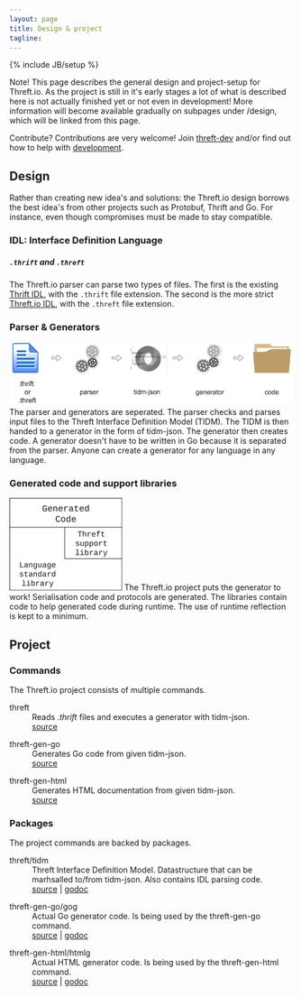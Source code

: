 ```yaml
---
layout: page
title: Design & project
tagline: 
---
```

{% include JB/setup %}

<p>
	<span class="label label-info">Note!</span>
	This page describes the general design and project-setup for Threft.io. As the project is still in it's early stages a lot of what is described here is not actually finished yet or not even in development! More information will become available gradually on subpages under /design, which will be linked from this page.
</p>

<p>
	<span class="label label-success">Contribute?</span>
	Contributions are very welcome! Join <a target="_blank" href="https://groups.google.com/forum/?fromgroups#!forum/threft-dev" >threft-dev</a> and/or find out how to help with <a href="/develop.html" >development</a>.
</p>

## Design
Rather than creating new idea's and solutions: the Threft.io design borrows the best idea's from other projects such as Protobuf, Thrift and Go. For instance, even though compromises must be made to stay compatible. 

### IDL: Interface Definition Language
##### `.thrift` and `.threft`
The Threft.io parser can parse two types of files.
The first is the existing <a target="_blank" href="http://thrift.apache.org/docs/idl/" title="Thrift Interface Definition Language" >Thrift IDL</a>, with the `.thrift` file extension.
The second is the more strict <a href="/design/threft-idl" >Threft.io IDL</a>, with the `.threft` file extension.

### Parser & Generators
<img src="/images/parser_generator_large.png" alt="Parse and Generator" />
The parser and generators are seperated. The parser checks and parses input files to the Threft Interface Definition Model (TIDM). The TIDM is then handed to a generator in the form of tidm-json. The generator then creates code. A generator doesn't have to be written in Go because it is separated from the parser. Anyone can create a generator for any language in any language.

### Generated code and support libraries
<img src="/images/code_libraries.png" alt="Generated code, Threft support library and Language standard library." />
The Threft.io project puts the generator to work! Serialisation code and protocols are generated. The libraries contain code to help generated code during runtime. The use of runtime reflection is kept to a minimum.

<br/>

## Project

### Commands
The Threft.io project consists of multiple commands.
<dl>
	<dt>threft</dt>
	<dd>
		Reads <i>.thrift</i> files and  executes a generator with tidm-json.<br/>
		<a target="_blank" href="http://github.com/threft/threft" >source</a>
	</dd>
</dl>
<dl>
	<dt>threft-gen-go</dt>
	<dd>
		Generates Go code from given tidm-json.<br/>
		<a target="_blank" href="http://github.com/threft/threft-gen-go" >source</a>
	</dd>
</dl>
<dl>
	<dt>threft-gen-html</dt>
	<dd>
		Generates HTML documentation from given tidm-json.<br/>
		<a target="_blank" href="http://github.com/threft/threft-gen-html" >source</a>
	</dd>
</dl>

### Packages
The project commands are backed by packages.
<dl>
	<dt>threft/tidm</dt>
	<dd>
		Threft Interface Definition Model. Datastructure that can be marhsalled to/from tidm-json. Also contains IDL parsing code.<br/>
		<a target="_blank" href="https://github.com/threft/threft/tree/master/tidm" >source</a> | <a target="_blank" href="http://godoc.org/github.com/threft/threft/tidm" >godoc</a>
	</dd>
</dl>
<dl>
	<dt>threft-gen-go/gog</dt>
	<dd>
		Actual Go generator code. Is being used by the threft-gen-go command.<br/>
		<a target="_blank" href="https://github.com/threft/threft-gen-go/tree/master/gog" >source</a> | <a target="_blank" href="http://godoc.org/github.com/threft/threft-gen-go/gog" >godoc</a>
	</dd>
</dl>
<dl>
	<dt>threft-gen-html/htmlg</dt>
	<dd>
		Actual HTML generator code. Is being used by the threft-gen-html command.<br/>
		<a target="_blank" href="https://github.com/threft/threft-gen-html/tree/master/htmlg" >source</a> | <a target="_blank" href="http://godoc.org/github.com/threft/threft-gen-html/htmlg" >godoc</a>
	</dd>
</dl>